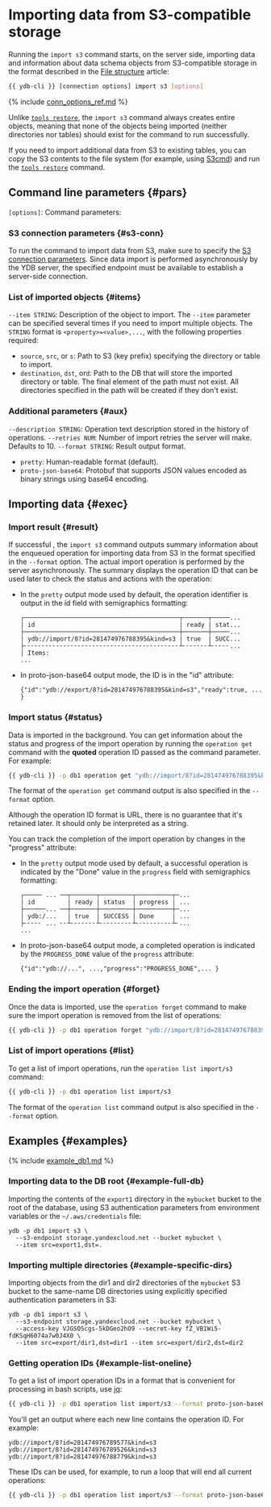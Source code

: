 # Importing data from S3-compatible storage

Running the `import s3` command starts, on the server side, importing data and information about data schema objects from S3-compatible storage in the format described in the [File structure](../file_structure.md) article:

```bash
{{ ydb-cli }} [connection options] import s3 [options]
```

{% include [conn_options_ref.md](../../commands/_includes/conn_options_ref.md) %}

Unlike [`tools restore`](../tools_restore.md), the `import s3` command always creates entire objects, meaning that none of the objects being imported (neither directories nor tables) should exist for the command to run successfully.

If you need to import additional data from S3 to existing tables, you can copy the S3 contents to the file system (for example, using [S3cmd](https://s3tools.org/s3cmd)) and run the [`tools restore`](../tools_restore.md) command.

## Command line parameters {#pars}

`[options]`: Command parameters:

### S3 connection parameters {#s3-conn}

To run the command to import data from S3, make sure to specify the [S3 connection parameters](../s3_conn.md). Since data import is performed asynchronously by the YDB server, the specified endpoint must be available to establish a server-side connection.

### List of imported objects {#items}

`--item STRING`: Description of the object to import. The `--item` parameter can be specified several times if you need to import multiple objects. The `STRING` format is `<property>=<value>,...`, with the following properties required:

- `source`, `src`, or `s`: Path to S3 (key prefix) specifying the directory or table to import.
- `destination`, `dst`, or`d`: Path to the DB that will store the imported directory or table. The final element of the path must not exist. All directories specified in the path will be created if they don't exist.

### Additional parameters {#aux}

`--description STRING`: Operation text description stored in the history of operations. `--retries NUM`: Number of import retries the server will make. Defaults to 10.
`--format STRING`: Result output format.

- `pretty`: Human-readable format (default).
- `proto-json-base64`: Protobuf that supports JSON values encoded as binary strings using base64 encoding.

## Importing data {#exec}

### Import result {#result}

If successful , the `import s3` command outputs summary information about the enqueued operation for importing data from S3 in the format specified in the `--format` option. The actual import operation is performed by the server asynchronously. The summary displays the operation ID that can be used later to check the status and actions with the operation:

- In the `pretty` output mode used by default, the operation identifier is output in the id field with semigraphics formatting:

  ```
  ┌───────────────────────────────────────────┬───────┬─────...
  | id                                        | ready | stat...
  ├───────────────────────────────────────────┼───────┼─────...
  | ydb://import/8?id=281474976788395&kind=s3 | true  | SUCC...
  ├╴╴╴╴╴╴╴╴╴╴╴╴╴╴╴╴╴╴╴╴╴╴╴╴╴╴╴╴╴╴╴╴╴╴╴╴╴╴╴╴╴╴╴┴╴╴╴╴╴╴╴┴╴╴╴╴╴...
  | Items:
  ...                                                   
  ```

- In proto-json-base64 output mode, the ID is in the "id" attribute:

  ```
  {"id":"ydb://export/8?id=281474976788395&kind=s3","ready":true, ... }
  ```

### Import status {#status}

Data is imported in the background. You can get information about the status and progress of the import operation by running the `operation get` command with the **quoted** operation ID passed as the command parameter. For example:

```bash
{{ ydb-cli }} -p db1 operation get "ydb://import/8?id=281474976788395&kind=s3"
```

The format of the `operation get` command output is also specified in the `--format` option.

Although the operation ID format is URL, there is no guarantee that it's retained later. It should only be interpreted as a string.

You can track the completion of the import operation by changes in the "progress" attribute:

- In the `pretty` output mode used by default, a successful operation is indicated by the "Done" value in the `progress` field with semigraphics formatting:

  ```
  ┌───── ... ──┬───────┬─────────┬──────────┬─...
  | id         | ready | status  | progress | ...
  ├──────... ──┼───────┼─────────┼──────────┼─...
  | ydb:/...   | true  | SUCCESS | Done     | ...
  ├╴╴╴╴╴ ... ╴╴┴╴╴╴╴╴╴╴┴╴╴╴╴╴╴╴╴╴┴╴╴╴╴╴╴╴╴╴╴┴╴...
  ...
  ```

- In proto-json-base64 output mode, a completed operation is indicated by the `PROGRESS_DONE` value of the `progress` attribute:

  ```
  {"id":"ydb://...", ...,"progress":"PROGRESS_DONE",... }
  ```

### Ending the import operation {#forget}

Once the data is imported, use the `operation forget` command to make sure the import operation is removed from the list of operations:

```bash
{{ ydb-cli }} -p db1 operation forget "ydb://import/8?id=281474976788395&kind=s3"
```

### List of import operations {#list}

To get a list of import operations, run the `operation list import/s3` command:

```bash
{{ ydb-cli }} -p db1 operation list import/s3
```

The format of the `operation list` command output is also specified in the `--format` option.

## Examples {#examples}

{% include [example_db1.md](../../_includes/example_db1.md) %}

### Importing data to the DB root {#example-full-db}

Importing the contents of the `export1` directory in the `mybucket` bucket to the root of the database, using S3 authentication parameters from environment variables or the `~/.aws/credentials` file:

```
ydb -p db1 import s3 \
  --s3-endpoint storage.yandexcloud.net --bucket mybucket \
  --item src=export1,dst=.
```

### Importing multiple directories {#example-specific-dirs}

Importing objects from the dir1 and dir2 directories of the `mybucket` S3 bucket to the same-name DB directories using explicitly specified authentication parameters in S3:

```
ydb -p db1 import s3 \
  --s3-endpoint storage.yandexcloud.net --bucket mybucket \
  --access-key VJGSOScgs-5kDGeo2hO9 --secret-key fZ_VB1Wi5-fdKSqH6074a7w0J4X0 \
  --item src=export/dir1,dst=dir1 --item src=export/dir2,dst=dir2
```

### Getting operation IDs {#example-list-oneline}

To get a list of import operation IDs in a format that is convenient for processing in bash scripts, use [jq](https://stedolan.github.io/jq/download/):

```bash
{{ ydb-cli }} -p db1 operation list import/s3 --format proto-json-base64 | jq -r ".operations[].id"
```

You'll get an output where each new line contains the operation ID. For example:

```
ydb://import/8?id=281474976789577&kind=s3
ydb://import/8?id=281474976789526&kind=s3
ydb://import/8?id=281474976788779&kind=s3
```

These IDs can be used, for example, to run a loop that will end all current operations:

```bash
{{ ydb-cli }} -p db1 operation list import/s3 --format proto-json-base64 | jq -r ".operations[].id" | while read line; do {{ ydb-cli }} -p db1 operation forget $line;done
```

